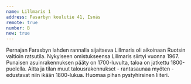 ```yaml
---
name: Lillmaris 1
address: Fasarbyn koulutie 41, Isnäs
remote: true
number: B
new: true
---
```

Pernajan Farasbyn lahden rannalla sijaitseva Lillmaris oli aikoinaan Ruotsin valtioin ratsutila. Nykyiseen omistukseensa 
Lillmaris siirtyi vuonna 1967. Punaisen asuinrakennuksen pääty on 1700-luvulta, taloa on jatkettu 1800-puolella. Aitta 
ja tilan muut talousrakennukset - rantasaunaa myöten - edustavat niin ikään 1800-lukua. Huomaa pihan pystyhirsinen liiteri.
